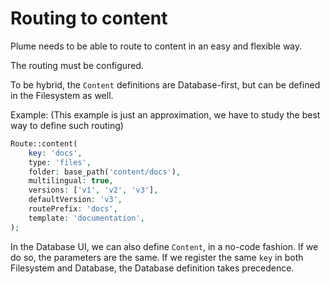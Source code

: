 # Routing to content

Plume needs to be able to route to content in an easy and flexible way.

The routing must be configured.

To be hybrid, the `Content` definitions are Database-first, but can be defined in the Filesystem as well.

Example: (This example is just an approximation, we have to study the best way to define such routing)

```php
Route::content(
    key: 'docs',
    type: 'files',
    folder: base_path('content/docs'),
    multilingual: true,
    versions: ['v1', 'v2', 'v3'],
    defaultVersion: 'v3',
    routePrefix: 'docs',
    template: 'documentation',
);
```

In the Database UI, we can also define `Content`, in a no-code fashion. If we do so, the parameters are the same.
If we register the same `key` in both Filesystem and Database, the Database definition takes precedence.

